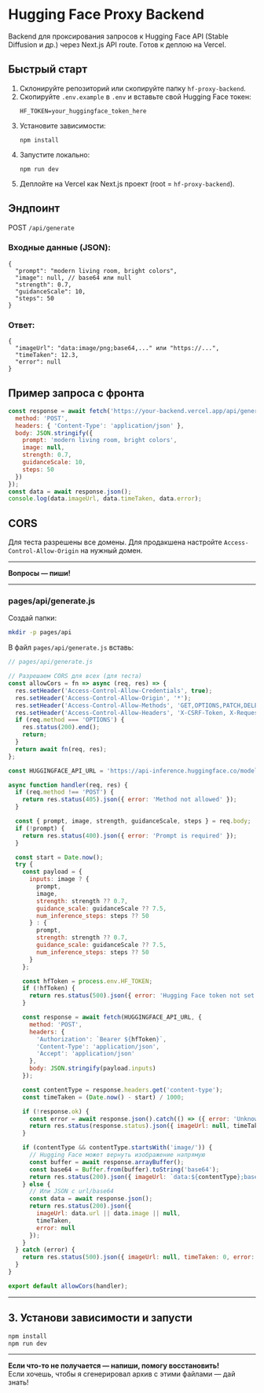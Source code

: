 # Hugging Face Proxy Backend

Backend для проксирования запросов к Hugging Face API (Stable Diffusion и др.) через Next.js API route. Готов к деплою на Vercel.

## Быстрый старт

1. Склонируйте репозиторий или скопируйте папку `hf-proxy-backend`.
2. Скопируйте `.env.example` в `.env` и вставьте свой Hugging Face токен:
   ```
   HF_TOKEN=your_huggingface_token_here
   ```
3. Установите зависимости:
   ```
   npm install
   ```
4. Запустите локально:
   ```
   npm run dev
   ```
5. Деплойте на Vercel как Next.js проект (root = `hf-proxy-backend`).

## Эндпоинт

POST `/api/generate`

### Входные данные (JSON):
```
{
  "prompt": "modern living room, bright colors",
  "image": null, // base64 или null
  "strength": 0.7,
  "guidanceScale": 10,
  "steps": 50
}
```

### Ответ:
```
{
  "imageUrl": "data:image/png;base64,..." или "https://...",
  "timeTaken": 12.3,
  "error": null
}
```

## Пример запроса с фронта

```js
const response = await fetch('https://your-backend.vercel.app/api/generate', {
  method: 'POST',
  headers: { 'Content-Type': 'application/json' },
  body: JSON.stringify({
    prompt: 'modern living room, bright colors',
    image: null,
    strength: 0.7,
    guidanceScale: 10,
    steps: 50
  })
});
const data = await response.json();
console.log(data.imageUrl, data.timeTaken, data.error);
```

## CORS

Для теста разрешены все домены. Для продакшена настройте `Access-Control-Allow-Origin` на нужный домен.

---

**Вопросы — пиши!**

---

### **pages/api/generate.js**

Создай папки:
```sh
mkdir -p pages/api
```

В файл `pages/api/generate.js` вставь:

```js
// pages/api/generate.js

// Разрешаем CORS для всех (для теста)
const allowCors = fn => async (req, res) => {
  res.setHeader('Access-Control-Allow-Credentials', true);
  res.setHeader('Access-Control-Allow-Origin', '*');
  res.setHeader('Access-Control-Allow-Methods', 'GET,OPTIONS,PATCH,DELETE,POST,PUT');
  res.setHeader('Access-Control-Allow-Headers', 'X-CSRF-Token, X-Requested-With, Accept, Content-Type, Authorization');
  if (req.method === 'OPTIONS') {
    res.status(200).end();
    return;
  }
  return await fn(req, res);
};

const HUGGINGFACE_API_URL = 'https://api-inference.huggingface.co/models/stabilityai/stable-diffusion-2-1'; // Можно заменить на нужную модель

async function handler(req, res) {
  if (req.method !== 'POST') {
    return res.status(405).json({ error: 'Method not allowed' });
  }

  const { prompt, image, strength, guidanceScale, steps } = req.body;
  if (!prompt) {
    return res.status(400).json({ error: 'Prompt is required' });
  }

  const start = Date.now();
  try {
    const payload = {
      inputs: image ? {
        prompt,
        image,
        strength: strength ?? 0.7,
        guidance_scale: guidanceScale ?? 7.5,
        num_inference_steps: steps ?? 50
      } : {
        prompt,
        strength: strength ?? 0.7,
        guidance_scale: guidanceScale ?? 7.5,
        num_inference_steps: steps ?? 50
      }
    };

    const hfToken = process.env.HF_TOKEN;
    if (!hfToken) {
      return res.status(500).json({ error: 'Hugging Face token not set in .env' });
    }

    const response = await fetch(HUGGINGFACE_API_URL, {
      method: 'POST',
      headers: {
        'Authorization': `Bearer ${hfToken}`,
        'Content-Type': 'application/json',
        'Accept': 'application/json'
      },
      body: JSON.stringify(payload.inputs)
    });

    const contentType = response.headers.get('content-type');
    const timeTaken = (Date.now() - start) / 1000;

    if (!response.ok) {
      const error = await response.json().catch(() => ({ error: 'Unknown error' }));
      return res.status(response.status).json({ imageUrl: null, timeTaken, error });
    }

    if (contentType && contentType.startsWith('image/')) {
      // Hugging Face может вернуть изображение напрямую
      const buffer = await response.arrayBuffer();
      const base64 = Buffer.from(buffer).toString('base64');
      return res.status(200).json({ imageUrl: `data:${contentType};base64,${base64}`, timeTaken, error: null });
    } else {
      // Или JSON с url/base64
      const data = await response.json();
      return res.status(200).json({
        imageUrl: data.url || data.image || null,
        timeTaken,
        error: null
      });
    }
  } catch (error) {
    return res.status(500).json({ imageUrl: null, timeTaken: 0, error: error.message || 'Internal server error' });
  }
}

export default allowCors(handler);
```

---

## 3. Установи зависимости и запусти

```sh
npm install
npm run dev
```

---

**Если что-то не получается — напиши, помогу восстановить!**  
Если хочешь, чтобы я сгенерировал архив с этими файлами — дай знать!
